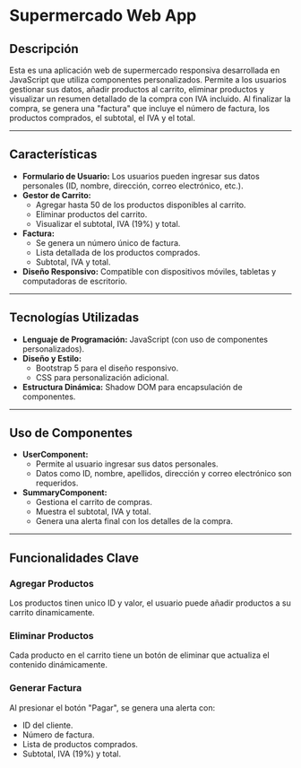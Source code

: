 # Supermercado Web App

## Descripción
Esta es una aplicación web de supermercado responsiva desarrollada en JavaScript que utiliza componentes personalizados. Permite a los usuarios gestionar sus datos, añadir productos al carrito, eliminar productos y visualizar un resumen detallado de la compra con IVA incluido. Al finalizar la compra, se genera una "factura" que incluye el número de factura, los productos comprados, el subtotal, el IVA y el total.

---

## Características
- **Formulario de Usuario:** Los usuarios pueden ingresar sus datos personales (ID, nombre, dirección, correo electrónico, etc.).
- **Gestor de Carrito:**
  - Agregar hasta 50 de los productos disponibles al carrito.
  - Eliminar productos del carrito.
  - Visualizar el subtotal, IVA (19%) y total.
- **Factura:**
  - Se genera un número único de factura.
  - Lista detallada de los productos comprados.
  - Subtotal, IVA y total.
- **Diseño Responsivo:** Compatible con dispositivos móviles, tabletas y computadoras de escritorio.

---

## Tecnologías Utilizadas
- **Lenguaje de Programación:** JavaScript (con uso de componentes personalizados).
- **Diseño y Estilo:**
  - Bootstrap 5 para el diseño responsivo.
  - CSS para personalización adicional.
- **Estructura Dinámica:** Shadow DOM para encapsulación de componentes.

---

## Uso de Componentes
- **UserComponent:**
  - Permite al usuario ingresar sus datos personales.
  - Datos como ID, nombre, apellidos, dirección y correo electrónico son requeridos.
- **SummaryComponent:**
  - Gestiona el carrito de compras.
  - Muestra el subtotal, IVA y total.
  - Genera una alerta final con los detalles de la compra.

---

## Funcionalidades Clave

### Agregar Productos
Los productos tinen unico ID y valor, el usuario puede añadir productos a su carrito dinamicamente.

### Eliminar Productos
Cada producto en el carrito tiene un botón de eliminar que actualiza el contenido dinámicamente.

### Generar Factura
Al presionar el botón "Pagar", se genera una alerta con:
- ID del cliente.
- Número de factura.
- Lista de productos comprados.
- Subtotal, IVA (19%) y total.


